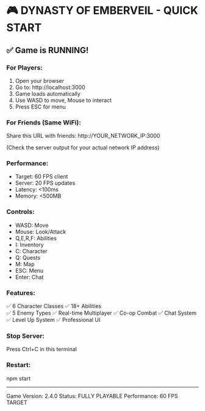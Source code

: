 
# 🎮 DYNASTY OF EMBERVEIL - QUICK START

## ✅ Game is RUNNING!

### For Players:
1. Open your browser
2. Go to: http://localhost:3000
3. Game loads automatically
4. Use WASD to move, Mouse to interact
5. Press ESC for menu

### For Friends (Same WiFi):
Share this URL with friends:
http://YOUR_NETWORK_IP:3000

(Check the server output for your actual network IP address)

### Performance:
- Target: 60 FPS client
- Server: 20 FPS updates
- Latency: <100ms
- Memory: <500MB

### Controls:
- WASD: Move
- Mouse: Look/Attack
- Q,E,R,F: Abilities
- I: Inventory
- C: Character
- Q: Quests
- M: Map
- ESC: Menu
- Enter: Chat

### Features:
✅ 6 Character Classes
✅ 18+ Abilities  
✅ 5 Enemy Types
✅ Real-time Multiplayer
✅ Co-op Combat
✅ Chat System
✅ Level Up System
✅ Professional UI

### Stop Server:
Press Ctrl+C in this terminal

### Restart:
npm start

---
Game Version: 2.4.0
Status: FULLY PLAYABLE
Performance: 60 FPS TARGET
